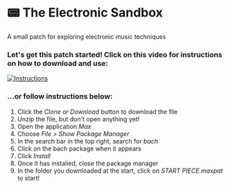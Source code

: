 # 📟 The Electronic Sandbox
A small patch for exploring electronic music techniques

### Let's get this patch started! Click on this video for instructions on how to download and use:

[![Instructions](https://img.youtube.com/vi/XQ27i7EpH6M/0.jpg)](https://www.youtube.com/watch?v=XQ27i7EpH6M)


### ...or follow instructions below:

1. Click the *Clone or Download* button to download the file
2. Unzip the file, but don't open anything yet!
3. Open the application *Max*
4. Choose *File > Show Package Manager*
5. In the search bar in the top right, search for *bach*
6. Click on the bach package when it appears
7. Click *Install*
8. Once it has installed, close the package manager
9. In the folder you downloaded at the start, click on *START PIECE.maxpat* to start!
